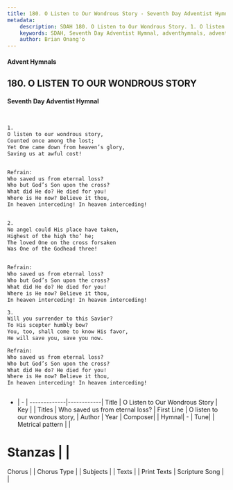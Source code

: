 ```yaml
---
title: 180. O Listen to Our Wondrous Story - Seventh Day Adventist Hymnal
metadata:
    description: SDAH 180. O Listen to Our Wondrous Story. 1. O listen to our wondrous story, Counted once among the lost; Yet One came down from heaven’s glory, Saving us at awful cost! 
    keywords: SDAH, Seventh Day Adventist Hymnal, adventhymnals, advent hymnals, O Listen to Our Wondrous Story, O listen to our wondrous story, ,Who saved us from eternal loss?
    author: Brian Onang'o
---
```


#### Advent Hymnals
## 180. O LISTEN TO OUR WONDROUS STORY
#### Seventh Day Adventist Hymnal

```txt


1.
O listen to our wondrous story,
Counted once among the lost;
Yet One came down from heaven’s glory,
Saving us at awful cost!


Refrain:
Who saved us from eternal loss?
Who but God’s Son upon the cross?
What did He do? He died for you!
Where is He now? Believe it thou,
In heaven interceding! In heaven interceding!


2.
No angel could His place have taken,
Highest of the high tho’ he;
The loved One on the cross forsaken
Was One of the Godhead three!


Refrain:
Who saved us from eternal loss?
Who but God’s Son upon the cross?
What did He do? He died for you!
Where is He now? Believe it thou,
In heaven interceding! In heaven interceding!

3.
Will you surrender to this Savior?
To His scepter humbly bow?
You, too, shall come to know His favor,
He will save you, save you now.

Refrain:
Who saved us from eternal loss?
Who but God’s Son upon the cross?
What did He do? He died for you!
Where is He now? Believe it thou,
In heaven interceding! In heaven interceding!



```

- |   -  |
-------------|------------|
Title | O Listen to Our Wondrous Story |
Key |  |
Titles | Who saved us from eternal loss? |
First Line | O listen to our wondrous story, |
Author | 
Year | 
Composer|  |
Hymnal|  - |
Tune|  |
Metrical pattern | |
# Stanzas |  |
Chorus |  |
Chorus Type |  |
Subjects |  |
Texts |  |
Print Texts | 
Scripture Song |  |
  

